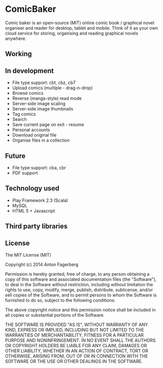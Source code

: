 # ComicBaker
Comic baker is an open-source (MIT) online comic book / graphical novel organiser and reader for desktop, tablet and mobile. Think of it as your own cloud service for storing, organising and reading graphical novels anywhere.

## Working


## In development
* File type support: cbt, cbz, cb7
* Upload comics (multiple - drag-n-drop)
* Browse comics
* Reverse (manga-style) read mode
* Server-side image scaling
* Server-side image thumbnails
* Tag comics
* Search
* Save current page on exit - resume
* Personal accounts
* Download original file
* Organise files in a collection

## Future
* File type support: cba, cbr
* PDF support

## Technology used
* Play Framework 2.3 (Scala)
* MySQL
* HTML 5 + Javascript

## Third party libraries

## License
The MIT License (MIT)

Copyright (c) 2014 Anton Fagerberg

Permission is hereby granted, free of charge, to any person obtaining a copy
of this software and associated documentation files (the "Software"), to deal
in the Software without restriction, including without limitation the rights
to use, copy, modify, merge, publish, distribute, sublicense, and/or sell
copies of the Software, and to permit persons to whom the Software is
furnished to do so, subject to the following conditions:

The above copyright notice and this permission notice shall be included in all
copies or substantial portions of the Software.

THE SOFTWARE IS PROVIDED "AS IS", WITHOUT WARRANTY OF ANY KIND, EXPRESS OR
IMPLIED, INCLUDING BUT NOT LIMITED TO THE WARRANTIES OF MERCHANTABILITY,
FITNESS FOR A PARTICULAR PURPOSE AND NONINFRINGEMENT. IN NO EVENT SHALL THE
AUTHORS OR COPYRIGHT HOLDERS BE LIABLE FOR ANY CLAIM, DAMAGES OR OTHER
LIABILITY, WHETHER IN AN ACTION OF CONTRACT, TORT OR OTHERWISE, ARISING FROM,
OUT OF OR IN CONNECTION WITH THE SOFTWARE OR THE USE OR OTHER DEALINGS IN THE
SOFTWARE.